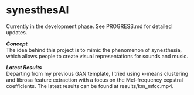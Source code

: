 # synesthesAI

Currently in the development phase.
See PROGRESS.md for detailed updates.


***Concept***           
The idea behind this project is to mimic the phenomenon of synesthesia, which allows people to create visual representations
for sounds and music. 


***Latest Results***            
Departing from my previous GAN template, I tried using k-means clustering and librosa feature extraction with a focus on the Mel-frequency cepstral coefficients. The latest results can be found at results/km_mfcc.mp4.



